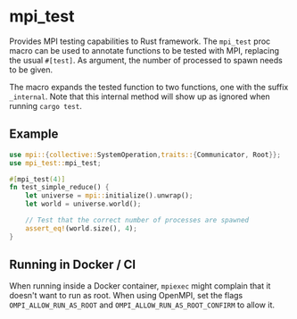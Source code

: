 # mpi_test

Provides MPI testing capabilities to Rust framework. The `mpi_test` proc macro can be used to annotate functions to be tested with MPI, replacing the usual `#[test]`. As argument, the number of processed to spawn needs to be given.

The macro expands the tested function to two functions, one with the suffix `_internal`. Note that this internal method will show up as ignored when running `cargo test`.

## Example
```rust
use mpi::{collective::SystemOperation,traits::{Communicator, Root}};
use mpi_test::mpi_test;

#[mpi_test(4)]
fn test_simple_reduce() {
    let universe = mpi::initialize().unwrap();
    let world = universe.world();

    // Test that the correct number of processes are spawned
    assert_eq!(world.size(), 4);
}
```

## Running in Docker / CI
When running inside a Docker container, `mpiexec` might complain that it doesn't want to run as root. When using OpenMPI, set the flags `OMPI_ALLOW_RUN_AS_ROOT` and `OMPI_ALLOW_RUN_AS_ROOT_CONFIRM` to allow it.